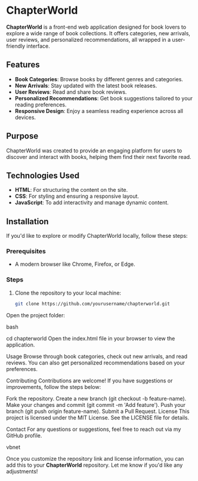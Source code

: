 # ChapterWorld

**ChapterWorld** is a front-end web application designed for book lovers to explore a wide range of book collections. It offers categories, new arrivals, user reviews, and personalized recommendations, all wrapped in a user-friendly interface.

## Features

- **Book Categories**: Browse books by different genres and categories.
- **New Arrivals**: Stay updated with the latest book releases.
- **User Reviews**: Read and share book reviews.
- **Personalized Recommendations**: Get book suggestions tailored to your reading preferences.
- **Responsive Design**: Enjoy a seamless reading experience across all devices.

## Purpose

ChapterWorld was created to provide an engaging platform for users to discover and interact with books, helping them find their next favorite read.

## Technologies Used

- **HTML**: For structuring the content on the site.
- **CSS**: For styling and ensuring a responsive layout.
- **JavaScript**: To add interactivity and manage dynamic content.

## Installation

If you'd like to explore or modify ChapterWorld locally, follow these steps:

### Prerequisites

- A modern browser like Chrome, Firefox, or Edge.

### Steps

1. Clone the repository to your local machine:
   ```bash
   git clone https://github.com/yourusername/chapterworld.git
Open the project folder:

bash

cd chapterworld
Open the index.html file in your browser to view the application.

Usage
Browse through book categories, check out new arrivals, and read reviews. You can also get personalized recommendations based on your preferences.

Contributing
Contributions are welcome! If you have suggestions or improvements, follow the steps below:

Fork the repository.
Create a new branch (git checkout -b feature-name).
Make your changes and commit (git commit -m 'Add feature').
Push your branch (git push origin feature-name).
Submit a Pull Request.
License
This project is licensed under the MIT License. See the LICENSE file for details.

Contact
For any questions or suggestions, feel free to reach out via my GitHub profile.

vbnet

Once you customize the repository link and license information, you can add this to your **ChapterWorld** repository. Let me know if you'd like any adjustments!





